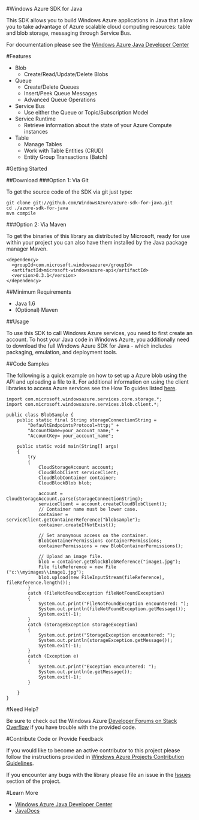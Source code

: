 #Windows Azure SDK for Java

This SDK allows you to build Windows Azure applications in Java that allow
you to take advantage of Azure scalable cloud computing resources: table and blob
storage, messaging through Service Bus.

For documentation please see the [Windows Azure Java Developer Center](http://www.windowsazure.com/en-us/develop/java/)

#Features
* Blob
  * Create/Read/Update/Delete Blobs
* Queue
  * Create/Delete Queues
  * Insert/Peek Queue Messages
  * Advanced Queue Operations
* Service Bus
  * Use either the Queue or Topic/Subscription Model
* Service Runtime
  * Retrieve information about the state of your Azure Compute instances
* Table
  * Manage Tables
  * Work with Table Entities (CRUD)
  * Entity Group Transactions (Batch)

#Getting Started

##Download
###Option 1: Via Git

To get the source code of the SDK via git just type:

    git clone git://github.com/WindowsAzure/azure-sdk-for-java.git
    cd ./azure-sdk-for-java
    mvn compile

###Option 2: Via Maven

To get the binaries of this library as distributed by Microsoft, ready for use
within your project you can also have them installed by the Java package manager Maven.

    <dependency>
      <groupId>com.microsoft.windowsazure</groupId>
      <artifactId>microsoft-windowsazure-api</artifactId>
      <version>0.3.1</version>
    </dependency>

##Minimum Requirements

* Java 1.6
* (Optional) Maven
 

##Usage

To use this SDK to call Windows Azure services, you need to first create an
account.  To host your Java code in Windows Azure, you additionally need to download
the full Windows Azure SDK for Java - which includes packaging, emulation, and
deployment tools.

##Code Samples

The following is a quick example on how to set up a Azure blob using the API
and uploading a file to it.  For additional information on using the client libraries to access Azure services see the How To guides listed [here](http://www.windowsazure.com/en-us/develop/java/).


	import com.microsoft.windowsazure.services.core.storage.*;
	import com.microsoft.windowsazure.services.blob.client.*;

	public class BlobSample {
	    public static final String storageConnectionString = 
            "DefaultEndpointsProtocol=http;" + 
            "AccountName=your_account_name;" + 
            "AccountKey= your_account_name"; 

    	public static void main(String[] args) 
    	{
        	try
        	{
            	CloudStorageAccount account;
            	CloudBlobClient serviceClient;
            	CloudBlobContainer container;
            	CloudBlockBlob blob;
        
            	account = CloudStorageAccount.parse(storageConnectionString);
            	serviceClient = account.createCloudBlobClient();
            	// Container name must be lower case.
            	container = serviceClient.getContainerReference("blobsample");
            	container.createIfNotExist();
        
            	// Set anonymous access on the container.
            	BlobContainerPermissions containerPermissions;
            	containerPermissions = new BlobContainerPermissions();

            	// Upload an image file.
            	blob = container.getBlockBlobReference("image1.jpg");
            	File fileReference = new File ("c:\\myimages\\image1.jpg");
            	blob.upload(new FileInputStream(fileReference), fileReference.length());
        	} 
        	catch (FileNotFoundException fileNotFoundException)
        	{
            	System.out.print("FileNotFoundException encountered: ");
            	System.out.println(fileNotFoundException.getMessage());
            	System.exit(-1);
        	}
        	catch (StorageException storageException)
        	{
            	System.out.print("StorageException encountered: ");
            	System.out.println(storageException.getMessage());
            	System.exit(-1);
        	}
        	catch (Exception e)
        	{
            	System.out.print("Exception encountered: ");
            	System.out.println(e.getMessage());
            	System.exit(-1);
        	}
    
    	}
	}


#Need Help?

Be sure to check out the Windows Azure [Developer Forums on Stack Overflow](http://go.microsoft.com/fwlink/?LinkId=234489) if you have trouble with the provided code.

#Contribute Code or Provide Feedback

If you would like to become an active contributor to this project please follow the instructions provided in [Windows Azure Projects Contribution Guidelines](http://windowsazure.github.com/guidelines.html).

If you encounter any bugs with the library please file an issue in the [Issues](https://github.com/WindowsAzure/azure-sdk-for-java/issues) section of the project.

#Learn More

* [Windows Azure Java Developer Center](http://www.windowsazure.com/en-us/develop/java/)
* [JavaDocs](http://dl.windowsazure.com/javadoc/)

